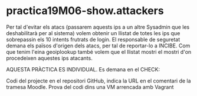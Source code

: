 # practica19M06-show.attackers
Per tal d'evitar els atacs (passarem aquests ips a un altre Sysadmin que les deshabilitarà per al sistema) volem obtenir un llistat de totes les ips que sobrepassin els 10 intents frutrats de login. El responsable de seguretat demana els països d'origen dels atacs, per tal de reportar-lo a INCIBE. Com que tenim l'eina geoiplookup també volem que el llistat mostri el mostri d'on procedeixen aquestes ips atacants.

AQUESTA PRÀCTICA ES INDIVIDUAL. Es demana en el CHECK:

Codi del projecte en el repositori GitHub, indica la URL en el comentari de la tramesa Moodle.
Prova del codi dins una VM arrencada amb Vagrant
